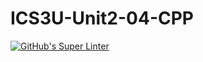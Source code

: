 # ICS3U-Unit2-04-CPP

[![GitHub's Super Linter](https://github.com/Aidan-Lalonde-Novales/ICS3U-CPP-Template/workflows/GitHub's%20Super%20Linter/badge.svg)](https://github.com/Aidan-Lalonde-Novales/ICS3U-CPP-Template/actions)

